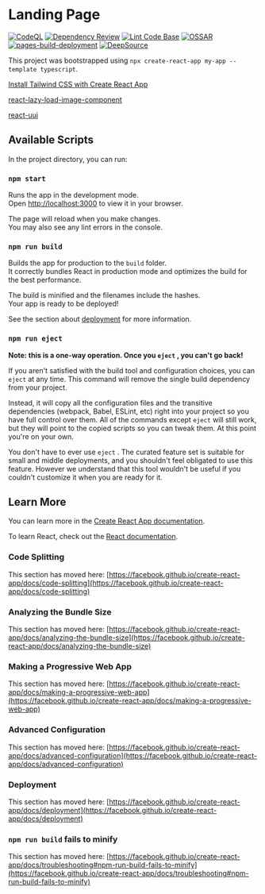 # Landing Page

[![CodeQL](https://github.com/milliorn/Landing-Page/actions/workflows/codeql-analysis.yml/badge.svg)](https://github.com/milliorn/Landing-Page/actions/workflows/codeql-analysis.yml)
[![Dependency Review](https://github.com/milliorn/Landing-Page/actions/workflows/dependency-review.yml/badge.svg)](https://github.com/milliorn/Landing-Page/actions/workflows/dependency-review.yml)
[![Lint Code Base](https://github.com/milliorn/Landing-Page/actions/workflows/super-linter.yml/badge.svg)](https://github.com/milliorn/Landing-Page/actions/workflows/super-linter.yml)
[![OSSAR](https://github.com/milliorn/Landing-Page/actions/workflows/ossar.yml/badge.svg)](https://github.com/milliorn/Landing-Page/actions/workflows/ossar.yml)
[![pages-build-deployment](https://github.com/milliorn/Landing-Page/actions/workflows/pages/pages-build-deployment/badge.svg)](https://github.com/milliorn/Landing-Page/actions/workflows/pages/pages-build-deployment)
[![DeepSource](https://deepsource.io/gh/milliorn/Landing-Page.svg/?label=active+issues&show_trend=true&token=c6fAfF33Ko5k1plSdosPj8yY)](https://deepsource.io/gh/milliorn/Landing-Page/?ref=repository-badge)

This project was bootstrapped using `npx create-react-app my-app --template typescript`.

[Install Tailwind CSS with Create React App](https://tailwindcss.com/docs/guides/create-react-app)

[react-lazy-load-image-component](https://github.com/Aljullu/react-lazy-load-image-component)

[react-uui](https://github.com/RickBr0wn/react-uuid)

## Available Scripts

In the project directory, you can run:

### `npm start`

Runs the app in the development mode.\
Open [http://localhost:3000](http://localhost:3000) to view it in your browser.

The page will reload when you make changes.\
You may also see any lint errors in the console.

### `npm run build`

Builds the app for production to the `build` folder.\
It correctly bundles React in production mode and optimizes the build for the best performance.

The build is minified and the filenames include the hashes.\
Your app is ready to be deployed!

See the section about [deployment](https://facebook.github.io/create-react-app/docs/deployment) for more information.

### `npm run eject`

**Note: this is a one-way operation. Once you `eject` , you can't go back!**

If you aren't satisfied with the build tool and configuration choices, you can `eject` at any time. This command will remove the single build dependency from your project.

Instead, it will copy all the configuration files and the transitive dependencies (webpack, Babel, ESLint, etc) right into your project so you have full control over them. All of the commands except `eject` will still work, but they will point to the copied scripts so you can tweak them. At this point you're on your own.

You don't have to ever use `eject` . The curated feature set is suitable for small and middle deployments, and you shouldn't feel obligated to use this feature. However we understand that this tool wouldn't be useful if you couldn't customize it when you are ready for it.

## Learn More

You can learn more in the [Create React App documentation](https://facebook.github.io/create-react-app/docs/getting-started).

To learn React, check out the [React documentation](https://reactjs.org/).

### Code Splitting

This section has moved here: [https://facebook.github.io/create-react-app/docs/code-splitting](https://facebook.github.io/create-react-app/docs/code-splitting)

### Analyzing the Bundle Size

This section has moved here: [https://facebook.github.io/create-react-app/docs/analyzing-the-bundle-size](https://facebook.github.io/create-react-app/docs/analyzing-the-bundle-size)

### Making a Progressive Web App

This section has moved here: [https://facebook.github.io/create-react-app/docs/making-a-progressive-web-app](https://facebook.github.io/create-react-app/docs/making-a-progressive-web-app)

### Advanced Configuration

This section has moved here: [https://facebook.github.io/create-react-app/docs/advanced-configuration](https://facebook.github.io/create-react-app/docs/advanced-configuration)

### Deployment

This section has moved here: [https://facebook.github.io/create-react-app/docs/deployment](https://facebook.github.io/create-react-app/docs/deployment)

### `npm run build` fails to minify

This section has moved here: [https://facebook.github.io/create-react-app/docs/troubleshooting#npm-run-build-fails-to-minify](https://facebook.github.io/create-react-app/docs/troubleshooting#npm-run-build-fails-to-minify)
